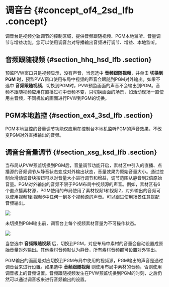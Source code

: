 # 调音台 {#concept_of4_2sd_lfb .concept}

调音台是视频分轨调节的控制区域，提供音频跟随视频、PGM本地监听、音量调节与增益功能。您可以使用调音台对导播输出音频进行调节、增益、本地监听。

## 音频跟随视频 {#section_hhq_hsd_lfb .section}

预监PVW窗口只是视频显示，没有声音，当您选中 **音频跟随视频**，并单击 **切换到PGM** 时，预监PVW窗口使用布局中视频的声音会跟随到PGM对外输出。如果不选中 **音频跟随视频**，切换到PGM时，PVW预监画面的声音不会输出到PGM。音频不跟随视频应用在直播过程中音频不变，只切换画面的场景，如活动现场一直使用主音频，不同机位的画面进行PVW到PGM的切换。

## PGM本地监控 {#section_ex4_3sd_lfb .section}

PGM本地监控的音量调节功能仅应用在控制台本地机监听PGM的声音效果，不改变PGM对外直播输出的音频。

## 调音台音量调节 {#section_xsg_ksd_lfb .section}

当布局从PVW预监切换到PGM后，音量调节功能开启，素材区中引入的直播、点播源的音频调节从静音状态变成对外输出状态，音量效果为原始音量大小。通过控制台滑动调音块按钮可以对音量大小进行调节和增益，调节范围从静音到2倍原始音量。PGM对外输出的音频不限于PGM布局中视频源的声音。例如，素材区有6个直点播素材源，PGM使用的布局使用了素材视频1和视频2，对外输出的音频可以使用视频1到视频6中任何一到多个视频源的声音。可以跟进使用场景任意搭配音频输出。

![](http://static-aliyun-doc.oss-cn-hangzhou.aliyuncs.com/assets/img/23629/153932109613622_zh-CN.png)

未切换到PGM输出前，调音台上每个视频素材音量为不可操作状态。

![](http://static-aliyun-doc.oss-cn-hangzhou.aliyuncs.com/assets/img/23629/153932109613623_zh-CN.png)

当您选中 **音频跟随视频** 后，切换到PGM，对应布局中素材的音量会自动设置成原始音量对外输出。其他素材音频默认为静音，所有素材音频都可设置对外输出。

PGM输出的画面是对应切换到PGM布局中使用的视频源，PGM输出的声音是通过调音台来进行设置。如果选中 **音频跟随视频** 则使用布局中素材的音频，否则使用调音板上的音频设置。音频跟随视频发生在PVW预监切换到PGM的时刻，之后仍然可以通过调音板来进行音频输出的设置。

